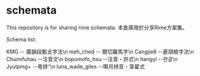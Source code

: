 schemata
========

This repository is for sharing rime schemata.
本倉庫用於分享Rime方案集。

Schema list:

KMG -- 廣韻段毄攴字法\n
nieh_ched -- 爾切羅馬字\n
Cangjie6 --蒼頡檢字法\n
Chuimfuhau --注音文\n
bopomofo_hsu --注音・許式\n
hangyl --한글\n
Jyutping+ --粵拼⁺\n
luna_wade_giles --朙月拼音・韋翟式